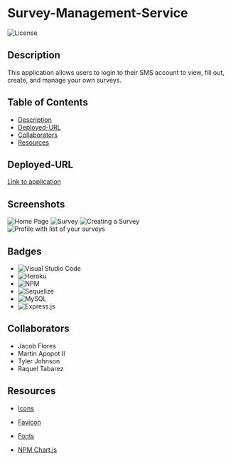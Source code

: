 # Survey-Management-Service

![License](https://img.shields.io/badge/License-MIT-blue.svg)

## Description
This application allows users to login to their SMS account to view, fill out, create, and manage your own surveys. 

## Table of Contents

* [Description](#description)
* [Deployed-URL](#deployed-url)
* [Collaborators](#collaborators)
* [Resources](#resources)

## Deployed-URL

<a href="https://warm-journey-42011-7d46ef37db5e.herokuapp.com/"> Link to application</a>

## Screenshots

<img src="/Survey-Management-Service/public/images/Image 8-6-23 at 12.59 AM.jpg" alt="Home Page"/>

<img src="/Survey-Management-Service/public/images/Screenshot 2023-08-06 at 1.06.31 AM.png" alt="Survey"/>

<img src="/Survey-Management-Service/public/images/Screenshot 2023-08-06 at 1.06.46 AM.png" alt="Creating a Survey"/>

<img src="/Survey-Management-Service/public/images/Screenshot 2023-08-06 at 1.07.46 AM.png" alt="Profile with list of your surveys"/>

## Badges
* ![Visual Studio Code](https://img.shields.io/badge/Visual%20Studio%20Code-0078d7.svg?style=for-the-badge&logo=visual-studio-code&logoColor=white)
* ![Heroku](https://img.shields.io/badge/heroku-%23430098.svg?style=for-the-badge&logo=heroku&logoColor=white)
* ![NPM](https://img.shields.io/badge/NPM-%23CB3837.svg?style=for-the-badge&logo=npm&logoColor=white)
* ![Sequelize](https://img.shields.io/badge/Sequelize-52B0E7?style=for-the-badge&logo=Sequelize&logoColor=white)
* ![MySQL](https://img.shields.io/badge/mysql-%2300f.svg?style=for-the-badge&logo=mysql&logoColor=white)
* ![Express.js](https://img.shields.io/badge/express.js-%23404d59.svg?style=for-the-badge&logo=express&logoColor=%2361DAFB)

## Collaborators
* Jacob Flores
* Martin Apopot II
* Tyler Johnson
* Raquel Tabarez

## Resources

* [Icons](https://fontawesome.com/icons)

* [Favicon](https://icons8.com/icon/11765/clipboard)

* [Fonts](https://fonts.google.com/)

* [NPM Chart.js](https://www.npmjs.com/package/chart.js?activeTab=readme)
